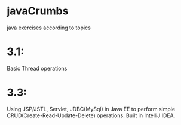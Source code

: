 # javaCrumbs
java exercises according to topics


# 3.1:
Basic Thread operations

# 3.3:
Using JSP/JSTL, Servlet, JDBC(MySql) in Java EE to perform simple CRUD(Create-Read-Update-Delete) operations. Built in IntelliJ IDEA.
